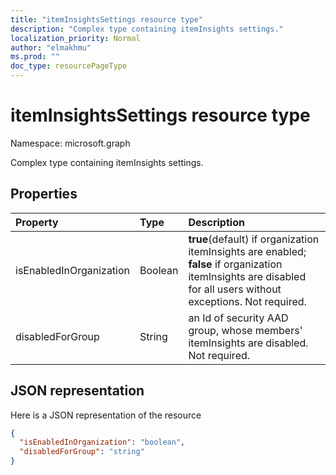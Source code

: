 ```yaml
---
title: "itemInsightsSettings resource type"
description: "Complex type containing itemInsights settings."
localization_priority: Normal
author: "elmakhmu"
ms.prod: ""
doc_type: resourcePageType
---
```


# itemInsightsSettings resource type

Namespace: microsoft.graph

Complex type containing itemInsights settings.

## Properties
| Property   | Type|Description|
|:---------------|:--------|:----------|
|isEnabledInOrganization|Boolean| **true**(default) if organization itemInsights are enabled; **false** if organization itemInsights are disabled for all users without exceptions. Not required.|
|disabledForGroup|String|an Id of security AAD group, whose members' itemInsights are disabled. Not required.|

## JSON representation

Here is a JSON representation of the resource


```json
{
  "isEnabledInOrganization": "boolean",
  "disabledForGroup": "string"
}
```
